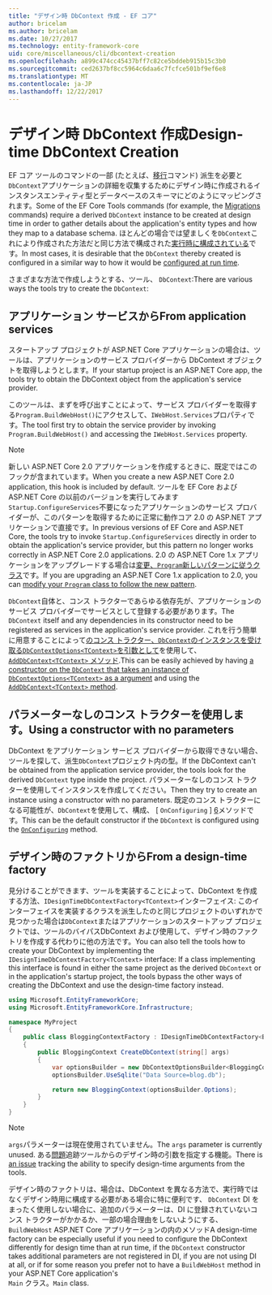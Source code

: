 ```yaml
---
title: "デザイン時 DbContext 作成 - EF コア"
author: bricelam
ms.author: bricelam
ms.date: 10/27/2017
ms.technology: entity-framework-core
uid: core/miscellaneous/cli/dbcontext-creation
ms.openlocfilehash: a899c474cc45437bff7c82ce5bddeb915b15c3b0
ms.sourcegitcommit: ced2637bf8cc5964c6daa6c7fcfce501bf9ef6e8
ms.translationtype: MT
ms.contentlocale: ja-JP
ms.lasthandoff: 12/22/2017
---
```

<a name="design-time-dbcontext-creation"></a><span data-ttu-id="a5e4b-102">デザイン時 DbContext 作成</span><span class="sxs-lookup"><span data-stu-id="a5e4b-102">Design-time DbContext Creation</span></span>
==============================
<span data-ttu-id="a5e4b-103">EF コア ツールのコマンドの一部 (たとえば、[移行][ 1]コマンド) 派生を必要と`DbContext`アプリケーションの詳細を収集するためにデザイン時に作成されるインスタンスエンティティ型とデータベースのスキーマにどのようにマッピングされます。</span><span class="sxs-lookup"><span data-stu-id="a5e4b-103">Some of the EF Core Tools commands (for example, the [Migrations][1] commands) require a derived `DbContext` instance to be created at design time in order to gather details about the application's entity types and how they map to a database schema.</span></span> <span data-ttu-id="a5e4b-104">ほとんどの場合では望ましくを`DbContext`これにより作成された方法だと同じ方法で構成された[実行時に構成されている][2]です。</span><span class="sxs-lookup"><span data-stu-id="a5e4b-104">In most cases, it is desirable that the `DbContext` thereby created is configured in a similar way to how it would be [configured at run time][2].</span></span>

<span data-ttu-id="a5e4b-105">さまざまな方法で作成しようとする、ツール、 `DbContext`:</span><span class="sxs-lookup"><span data-stu-id="a5e4b-105">There are various ways the tools try to create the `DbContext`:</span></span>

<a name="from-application-services"></a><span data-ttu-id="a5e4b-106">アプリケーション サービスから</span><span class="sxs-lookup"><span data-stu-id="a5e4b-106">From application services</span></span>
-------------------------
<span data-ttu-id="a5e4b-107">スタートアップ プロジェクトが ASP.NET Core アプリケーションの場合は、ツールは、アプリケーションのサービス プロバイダーから DbContext オブジェクトを取得しようとします。</span><span class="sxs-lookup"><span data-stu-id="a5e4b-107">If your startup project is an ASP.NET Core app, the tools try to obtain the DbContext object from the application's service provider.</span></span>

<span data-ttu-id="a5e4b-108">このツールは、まずを呼び出すことによって、サービス プロバイダーを取得する`Program.BuildWebHost()`にアクセスして、`IWebHost.Services`プロパティです。</span><span class="sxs-lookup"><span data-stu-id="a5e4b-108">The tool first try to obtain the service provider by invoking `Program.BuildWebHost()` and accessing the `IWebHost.Services` property.</span></span>

> [!NOTE]
> <span data-ttu-id="a5e4b-109">新しい ASP.NET Core 2.0 アプリケーションを作成するときに、既定ではこのフックが含まれています。</span><span class="sxs-lookup"><span data-stu-id="a5e4b-109">When you create a new ASP.NET Core 2.0 application, this hook is included by default.</span></span> <span data-ttu-id="a5e4b-110">ツールを EF Core および ASP.NET Core の以前のバージョンを実行してみます`Startup.ConfigureServices`不要になったアプリケーションのサービス プロバイダーが、このパターンを取得するために正常に動作コア 2.0 の ASP.NET アプリケーションで直接です。</span><span class="sxs-lookup"><span data-stu-id="a5e4b-110">In previous versions of EF Core and ASP.NET Core, the tools try to invoke `Startup.ConfigureServices` directly in order to obtain the application's service provider, but this pattern no longer works correctly in ASP.NET Core 2.0 applications.</span></span> <span data-ttu-id="a5e4b-111">2.0 の ASP.NET Core 1.x アプリケーションをアップグレードする場合は[変更、`Program`新しいパターンに従うクラス][3]です。</span><span class="sxs-lookup"><span data-stu-id="a5e4b-111">If you are upgrading an ASP.NET Core 1.x application to 2.0, you can [modify your `Program` class to follow the new pattern][3].</span></span>

<span data-ttu-id="a5e4b-112">`DbContext`自体と、コンス トラクターであらゆる依存先が、アプリケーションのサービス プロバイダーでサービスとして登録する必要があります。</span><span class="sxs-lookup"><span data-stu-id="a5e4b-112">The `DbContext` itself and any dependencies in its constructor need to be registered as services in the application's service provider.</span></span> <span data-ttu-id="a5e4b-113">これを行う簡単に用意することによって[のコンス トラクター、`DbContext`のインスタンスを受け取る`DbContextOptions<TContext>`を引数として][ 4]を使用して、 [ `AddDbContext<TContext>` メソッド][5].</span><span class="sxs-lookup"><span data-stu-id="a5e4b-113">This can be easily achieved by having [a constructor on the `DbContext` that takes an instance of `DbContextOptions<TContext>` as a argument][4] and using the [`AddDbContext<TContext>` method][5].</span></span>

<a name="using-a-constructor-with-no-parameters"></a><span data-ttu-id="a5e4b-114">パラメーターなしのコンス トラクターを使用します。</span><span class="sxs-lookup"><span data-stu-id="a5e4b-114">Using a constructor with no parameters</span></span>
--------------------------------------
<span data-ttu-id="a5e4b-115">DbContext をアプリケーション サービス プロバイダーから取得できない場合、ツールを探して、派生`DbContext`プロジェクト内の型。</span><span class="sxs-lookup"><span data-stu-id="a5e4b-115">If the DbContext can't be obtained from the application service provider, the tools look for the derived `DbContext` type inside the project.</span></span> <span data-ttu-id="a5e4b-116">パラメーターなしのコンス トラクターを使用してインスタンスを作成してください。</span><span class="sxs-lookup"><span data-stu-id="a5e4b-116">Then they try to create an instance using a constructor with no parameters.</span></span> <span data-ttu-id="a5e4b-117">既定のコンス トラクターになる可能性が、`DbContext`を使用して、構成、 [ `OnConfiguring` ] [ 6]メソッドです。</span><span class="sxs-lookup"><span data-stu-id="a5e4b-117">This can be the default constructor if the `DbContext` is configured using the [`OnConfiguring`][6] method.</span></span>

<a name="from-a-design-time-factory"></a><span data-ttu-id="a5e4b-118">デザイン時のファクトリから</span><span class="sxs-lookup"><span data-stu-id="a5e4b-118">From a design-time factory</span></span>
--------------------------
<span data-ttu-id="a5e4b-119">見分けることができます、ツールを実装することによって、DbContext を作成する方法、`IDesignTimeDbContextFactory<TContext>`インターフェイス: このインターフェイスを実装するクラスを派生したのと同じプロジェクトのいずれかで見つかった場合は`DbContext`またはアプリケーションのスタートアップ プロジェクトでは、ツールのバイパスDbContext および使用して、デザイン時のファクトリを作成する代わりに他の方法です。</span><span class="sxs-lookup"><span data-stu-id="a5e4b-119">You can also tell the tools how to create your DbContext by implementing the `IDesignTimeDbContextFactory<TContext>` interface: If a class implementing this interface is found in either the same project as the derived `DbContext` or in the application's startup project, the tools bypass the other ways of creating the DbContext and use the design-time factory instead.</span></span>

``` csharp
using Microsoft.EntityFrameworkCore;
using Microsoft.EntityFrameworkCore.Infrastructure;

namespace MyProject
{
    public class BloggingContextFactory : IDesignTimeDbContextFactory<BloggingContext>
    {
        public BloggingContext CreateDbContext(string[] args)
        {
            var optionsBuilder = new DbContextOptionsBuilder<BloggingContext>();
            optionsBuilder.UseSqlite("Data Source=blog.db");

            return new BloggingContext(optionsBuilder.Options);
        }
    }
}
```

> [!NOTE]
> <span data-ttu-id="a5e4b-120">`args`パラメーターは現在使用されていません。</span><span class="sxs-lookup"><span data-stu-id="a5e4b-120">The `args` parameter is currently unused.</span></span> <span data-ttu-id="a5e4b-121">ある[問題][ 7]追跡ツールからのデザイン時の引数を指定する機能。</span><span class="sxs-lookup"><span data-stu-id="a5e4b-121">There is [an issue][7] tracking the ability to specify design-time arguments from the tools.</span></span>

<span data-ttu-id="a5e4b-122">デザイン時のファクトリは、場合は、DbContext を異なる方法で、実行時ではなくデザイン時用に構成する必要がある場合に特に便利です、 `DbContext` DI をまったく使用しない場合に、追加のパラメーターは、DI に登録されていないコンス トラクターがかかるか、一部の場合理由をしないようにする、 `BuildWebHost` ASP.NET Core アプリケーションの内のメソッド</span><span class="sxs-lookup"><span data-stu-id="a5e4b-122">A design-time factory can be especially useful if you need to configure the DbContext differently for design time than at run time, if the `DbContext` constructor takes additional parameters are not registered in DI, if you are not using DI at all, or if for some reason you prefer not to have a `BuildWebHost` method in your ASP.NET Core application's</span></span>  
<span data-ttu-id="a5e4b-123">`Main` クラス。</span><span class="sxs-lookup"><span data-stu-id="a5e4b-123">`Main` class.</span></span>

  [1]: xref:core/managing-schemas/migrations/index
  [2]: xref:core/miscellaneous/configuring-dbcontext
  [3]: https://docs.microsoft.com/aspnet/core/migration/1x-to-2x/#update-main-method-in-programcs
  [4]: xref:core/miscellaneous/configuring-dbcontext#constructor-argument
  [5]: xref:core/miscellaneous/configuring-dbcontext#using-dbcontext-with-dependency-injection
  [6]: xref:core/miscellaneous/configuring-dbcontext#onconfiguring
  [7]: https://github.com/aspnet/EntityFrameworkCore/issues/8332

